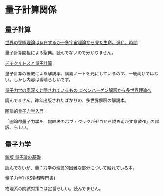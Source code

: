 # 量子計算関係

## 量子計算

[世界の究極理論は存在するか―多宇宙理論から見た生命、進化、時間](https://www.amazon.co.jp/%E4%B8%96%E7%95%8C%E3%81%AE%E7%A9%B6%E6%A5%B5%E7%90%86%E8%AB%96%E3%81%AF%E5%AD%98%E5%9C%A8%E3%81%99%E3%82%8B%E3%81%8B%E2%80%95%E5%A4%9A%E5%AE%87%E5%AE%99%E7%90%86%E8%AB%96%E3%81%8B%E3%82%89%E8%A6%8B%E3%81%9F%E7%94%9F%E5%91%BD%E3%80%81%E9%80%B2%E5%8C%96%E3%80%81%E6%99%82%E9%96%93-%E3%83%87%E3%82%A4%E3%83%B4%E3%82%A3%E3%83%83%E3%83%89-%E3%83%89%E3%82%A4%E3%83%83%E3%83%81%E3%83%A5/dp/4022574097)

量子計算開祖による聖典。読んでないので分かりません。

[デモクリトスと量子計算](https://www.amazon.co.jp/%E3%83%87%E3%83%A2%E3%82%AF%E3%83%AA%E3%83%88%E3%82%B9%E3%81%A8%E9%87%8F%E5%AD%90%E8%A8%88%E7%AE%97-%E3%82%B9%E3%82%B3%E3%83%83%E3%83%88%E3%83%BB%E3%82%A2%E3%83%BC%E3%83%AD%E3%83%B3%E3%82%BD%E3%83%B3/dp/4627872011/ref=sr_1_1?__mk_ja_JP=%E3%82%AB%E3%82%BF%E3%82%AB%E3%83%8A&dchild=1&keywords=%E3%83%87%E3%83%A2%E3%82%AF%E3%83%AA%E3%83%88%E3%82%B9%E3%81%A8%E9%87%8F%E5%AD%90%E8%A8%88%E7%AE%97&qid=1601437918&s=books&sr=1-1)

量子計算の権威による解説本。講義ノートを元にしているので、一般向けではない。しかし内容は素晴らしいです。

[量子力学の奥深くに隠されているもの コペンハーゲン解釈から多世界理論へ](https://www.amazon.co.jp/%E9%87%8F%E5%AD%90%E5%8A%9B%E5%AD%A6%E3%81%AE%E5%A5%A5%E6%B7%B1%E3%81%8F%E3%81%AB%E9%9A%A0%E3%81%95%E3%82%8C%E3%81%A6%E3%81%84%E3%82%8B%E3%82%82%E3%81%AE-%E3%82%B3%E3%83%9A%E3%83%B3%E3%83%8F%E3%83%BC%E3%82%B2%E3%83%B3%E8%A7%A3%E9%87%88%E3%81%8B%E3%82%89%E5%A4%9A%E4%B8%96%E7%95%8C%E7%90%86%E8%AB%96%E3%81%B8-Sean-Carroll/dp/4791773160)

読んでません。昨年出版されたばかりの、多世界解釈の解説本。

[圏論的量子力学入門](https://www.amazon.co.jp/%E5%9C%8F%E8%AB%96%E7%9A%84%E9%87%8F%E5%AD%90%E5%8A%9B%E5%AD%A6%E5%85%A5%E9%96%80-%E3%83%9C%E3%83%96%E3%83%BB%E3%82%AF%E3%83%83%E3%82%AF/dp/4627170114)

「圏論的量子力学を、提唱者のボブ・クックがゼロから説き明かす意欲作」の邦訳、らしい。

## 量子力学

[新版 量子論の基礎](https://www.amazon.co.jp/%E9%87%8F%E5%AD%90%E8%AB%96%E3%81%AE%E5%9F%BA%E7%A4%8E%E2%80%95%E3%81%9D%E3%81%AE%E6%9C%AC%E8%B3%AA%E3%81%AE%E3%82%84%E3%81%95%E3%81%97%E3%81%84%E7%90%86%E8%A7%A3%E3%81%AE%E3%81%9F%E3%82%81%E3%81%AB-%E6%96%B0%E7%89%A9%E7%90%86%E5%AD%A6%E3%83%A9%E3%82%A4%E3%83%96%E3%83%A9%E3%83%AA-%E6%B8%85%E6%B0%B4-%E6%98%8E/dp/4781910629)

読んでないが、量子力学の理論的困難な部分について触れている本。

[量子力学1 (KS物理専門書)](https://www.amazon.co.jp/%E9%87%8F%E5%AD%90%E5%8A%9B%E5%AD%A61-KS%E7%89%A9%E7%90%86%E5%B0%82%E9%96%80%E6%9B%B8-%E7%8C%AA%E6%9C%A8-%E6%85%B6%E6%B2%BB/dp/406153209X)

物理系の院試対策では定番らしい。読んでません。

